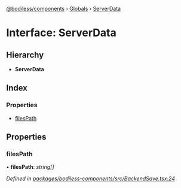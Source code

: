 [@bodiless/components](../README.md) › [Globals](../globals.md) › [ServerData](serverdata.md)

# Interface: ServerData

## Hierarchy

* **ServerData**

## Index

### Properties

* [filesPath](serverdata.md#filespath)

## Properties

###  filesPath

• **filesPath**: *string[]*

*Defined in [packages/bodiless-components/src/BackendSave.tsx:24](https://github.com/Guilherme-Almeida-Zeni/Bodiless-JS/blob/63a0b81d/packages/bodiless-components/src/BackendSave.tsx#L24)*

